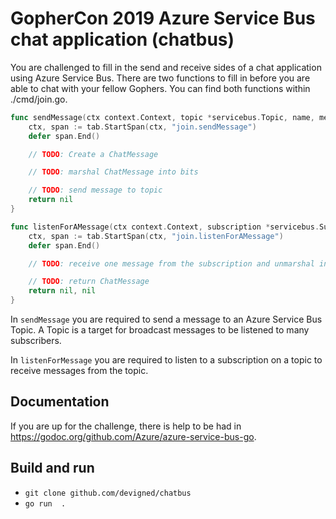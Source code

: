 # GopherCon 2019 Azure Service Bus chat application (chatbus)

You are challenged to fill in the send and receive sides of a chat application using Azure Service Bus.
There are two functions to fill in before you are able to chat with your fellow Gophers. You can find both
functions within ./cmd/join.go.

```go
func sendMessage(ctx context.Context, topic *servicebus.Topic, name, message string) error {
	ctx, span := tab.StartSpan(ctx, "join.sendMessage")
	defer span.End()

	// TODO: Create a ChatMessage

	// TODO: marshal ChatMessage into bits

	// TODO: send message to topic
	return nil
}

func listenForAMessage(ctx context.Context, subscription *servicebus.Subscription) (*ChatMessage, error) {
	ctx, span := tab.StartSpan(ctx, "join.listenForAMessage")
	defer span.End()

	// TODO: receive one message from the subscription and unmarshal into ChatMessage

	// TODO: return ChatMessage
	return nil, nil
}
```

In `sendMessage` you are required to send a message to an Azure Service Bus Topic. A Topic is a target for
broadcast messages to be listened to many subscribers.

In `listenForMessage` you are required to listen to a subscription on a topic to receive messages from the topic.

## Documentation
If you are up for the challenge, there is help to be had in https://godoc.org/github.com/Azure/azure-service-bus-go.

## Build and run
- `git clone github.com/devigned/chatbus`
- `go run  .`


